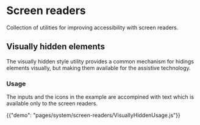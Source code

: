 # Screen readers

<p class="description">Collection of utilities for improving accessibility with screen readers.</p>

## Visually hidden elements

The visually hidden style utility provides a common mechanism for hidings elements visually, but making them available for the assistive technology.

### Usage

The inputs and the icons in the example are accompined with text which is available only to the screen readers.

{{"demo": "pages/system/screen-readers/VisuallyHiddenUsage.js"}}
